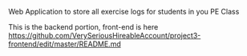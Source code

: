 Web Application to store all exercise logs for students in you PE Class


This is the backend portion, front-end is here https://github.com/VerySeriousHireableAccount/project3-frontend/edit/master/README.md
